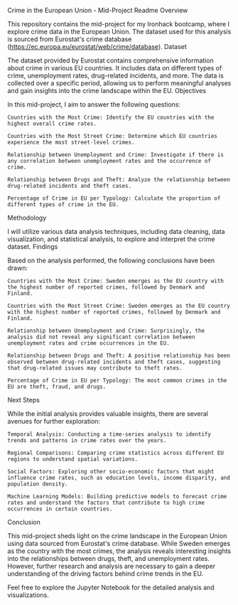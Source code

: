 Crime in the European Union - Mid-Project Readme
Overview

This repository contains the mid-project for my Ironhack bootcamp, where I explore crime data in the European Union. The dataset used for this analysis is sourced from Eurostat's crime database (https://ec.europa.eu/eurostat/web/crime/database).
Dataset

The dataset provided by Eurostat contains comprehensive information about crime in various EU countries. It includes data on different types of crime, unemployment rates, drug-related incidents, and more. The data is collected over a specific period, allowing us to perform meaningful analyses and gain insights into the crime landscape within the EU.
Objectives

In this mid-project, I aim to answer the following questions:

    Countries with the Most Crime: Identify the EU countries with the highest overall crime rates.

    Countries with the Most Street Crime: Determine which EU countries experience the most street-level crimes.

    Relationship between Unemployment and Crime: Investigate if there is any correlation between unemployment rates and the occurrence of crime.

    Relationship between Drugs and Theft: Analyze the relationship between drug-related incidents and theft cases.

    Percentage of Crime in EU per Typology: Calculate the proportion of different types of crime in the EU.

Methodology

I will utilize various data analysis techniques, including data cleaning, data visualization, and statistical analysis, to explore and interpret the crime dataset.
Findings

Based on the analysis performed, the following conclusions have been drawn:

    Countries with the Most Crime: Sweden emerges as the EU country with the highest number of reported crimes, followed by Denmark and Finland.

    Countries with the Most Street Crime: Sweden emerges as the EU country with the highest number of reported crimes, followed by Denmark and Finland.

    Relationship between Unemployment and Crime: Surprisingly, the analysis did not reveal any significant correlation between unemployment rates and crime occurrences in the EU.

    Relationship between Drugs and Theft: A positive relationship has been observed between drug-related incidents and theft cases, suggesting that drug-related issues may contribute to theft rates.

    Percentage of Crime in EU per Typology: The most common crimes in the EU are theft, fraud, and drugs.

Next Steps

While the initial analysis provides valuable insights, there are several avenues for further exploration:

    Temporal Analysis: Conducting a time-series analysis to identify trends and patterns in crime rates over the years.

    Regional Comparisons: Comparing crime statistics across different EU regions to understand spatial variations.

    Social Factors: Exploring other socio-economic factors that might influence crime rates, such as education levels, income disparity, and population density.

    Machine Learning Models: Building predictive models to forecast crime rates and understand the factors that contribute to high crime occurrences in certain countries.

Conclusion

This mid-project sheds light on the crime landscape in the European Union using data sourced from Eurostat's crime database. While Sweden emerges as the country with the most crimes, the analysis reveals interesting insights into the relationships between drugs, theft, and unemployment rates. However, further research and analysis are necessary to gain a deeper understanding of the driving factors behind crime trends in the EU.

Feel free to explore the Jupyter Notebook for the detailed analysis and visualizations.